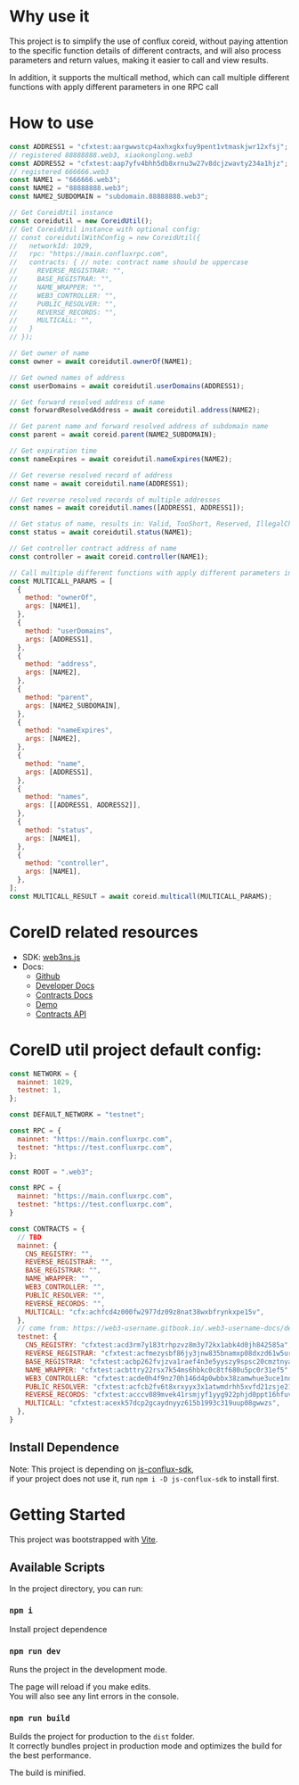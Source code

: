 # Why use it
This project is to simplify the use of conflux coreid, without paying attention to the specific function details of different contracts, and will also process parameters and return values, making it easier to call and view results.

In addition, it supports the multicall method, which can call multiple different functions with apply different parameters in one RPC call

# How to use
```javascript
const ADDRESS1 = "cfxtest:aargwwstcp4axhxgkxfuy9pent1vtmaskjwr12xfsj"; 
// registered 88888888.web3, xiaokonglong.web3
const ADDRESS2 = "cfxtest:aap7yfv4bhh5db8xrnu3w27v8dcjzwavty234a1hjz"; 
// registered 666666.web3
const NAME1 = "666666.web3";
const NAME2 = "88888888.web3";
const NAME2_SUBDOMAIN = "subdomain.88888888.web3";

// Get CoreidUtil instance
const coreidutil = new CoreidUtil();
// Get CoreidUtil instance with optional config:
// const coreidutilWithConfig = new CoreidUtil({
//   networkId: 1029,
//   rpc: "https://main.confluxrpc.com",
//   contracts: { // note: contract name should be uppercase
//     REVERSE_REGISTRAR: "",
//     BASE_REGISTRAR: "",
//     NAME_WRAPPER: "",
//     WEB3_CONTROLLER: "",
//     PUBLIC_RESOLVER: "",
//     REVERSE_RECORDS: "",
//     MULTICALL: "",
//   }
// });

// Get owner of name
const owner = await coreidutil.ownerOf(NAME1);

// Get owned names of address
const userDomains = await coreidutil.userDomains(ADDRESS1);

// Get forward resolved address of name
const forwardResolvedAddress = await coreidutil.address(NAME2);

// Get parent name and forward resolved address of subdomain name
const parent = await coreid.parent(NAME2_SUBDOMAIN);

// Get expiration time
const nameExpires = await coreidutil.nameExpires(NAME2);

// Get reverse resolved record of address
const name = await coreidutil.name(ADDRESS1);

// Get reverse resolved records of multiple addresses
const names = await coreidutil.names([ADDRESS1, ADDRESS1]);

// Get status of name, results in: Valid, TooShort, Reserved, IllegalChar, Locked, Registered, SoldOut
const status = await coreidutil.status(NAME1);

// Get controller contract address of name
const controller = await coreid.controller(NAME1);

// Call multiple different functions with apply different parameters in one RPC call
const MULTICALL_PARAMS = [
  {
    method: "ownerOf",
    args: [NAME1],
  },
  {
    method: "userDomains",
    args: [ADDRESS1],
  },
  {
    method: "address",
    args: [NAME2],
  },
  {
    method: "parent",
    args: [NAME2_SUBDOMAIN],
  },
  {
    method: "nameExpires",
    args: [NAME2],
  },
  {
    method: "name",
    args: [ADDRESS1],
  },
  {
    method: "names",
    args: [[ADDRESS1, ADDRESS2]],
  },
  {
    method: "status",
    args: [NAME1],
  },
  {
    method: "controller",
    args: [NAME1],
  },
];
const MULTICALL_RESULT = await coreid.multicall(MULTICALL_PARAMS);
```

# CoreID related resources

- SDK: [web3ns.js](https://github.com/web3-identity/web3ns.js)
- Docs: 
  - [Github](https://github.com/web3-identity/cns-contracts)
  - [Developer Docs](https://web3-username.gitbook.io)
  - [Contracts Docs](https://github.com/web3-identity/cns-contracts/tree/master/docs)
  - [Demo](https://github.com/zctocm/cns-demo)
  - [Contracts API](https://github.com/web3-identity/cns-contracts/blob/master/docs/index.md#solidity-api)
  
# CoreID util project default config:
```javascript
const NETWORK = {
  mainnet: 1029,
  testnet: 1,
};

const DEFAULT_NETWORK = "testnet";

const RPC = {
  mainnet: "https://main.confluxrpc.com",
  testnet: "https://test.confluxrpc.com",
};

const ROOT = ".web3";

const RPC = {
  mainnet: "https://main.confluxrpc.com",
  testnet: "https://test.confluxrpc.com",
}

const CONTRACTS = {
  // TBD
  mainnet: {
    CNS_REGISTRY: "",
    REVERSE_REGISTRAR: "",
    BASE_REGISTRAR: "",
    NAME_WRAPPER: "",
    WEB3_CONTROLLER: "",
    PUBLIC_RESOLVER: "",
    REVERSE_RECORDS: "",
    MULTICALL: "cfx:achfcd4z000fw2977dz09z8nat38wxbfrynkxpe15v",
  },
  // come from: https://web3-username.gitbook.io/.web3-username-docs/deployment#testnet
  testnet: {
    CNS_REGISTRY: "cfxtest:acd3rm7y183trhpzvz8m3y72kx1abk4d0jh842585a",
    REVERSE_REGISTRAR: "cfxtest:acfmezysbf86jy3jnw835bnamxp08dxzd61w5ur8hy",
    BASE_REGISTRAR: "cfxtest:acbp262fvjzva1raef4n3e5yyszy9spsc20cmztnya",
    NAME_WRAPPER: "cfxtest:acbttry22rsx7k54ms6hbkc0c8tf680u5pc0r31ef5",
    WEB3_CONTROLLER: "cfxtest:acde0h4f9nz70h146d4p0wbbx38zamwhue3uce1ndt",
    PUBLIC_RESOLVER: "cfxtest:acfcb2fv6t8xrxyyx3x1atwmdrhh5xvfd21zsje216",
    REVERSE_RECORDS: "cfxtest:acccv089mvek41rsmjyf1yyg922phjd0ppt16hfuv1",
    MULTICALL: "cfxtest:acexk57dcp2gcaydnyyz615b1993c319uup08gwwzs",
  },
}
```

## Install Dependence
Note: This project is depending on [js-conflux-sdk](https://www.npmjs.com/package/js-conflux-sdk),\
if your project does not use it, run `npm i -D js-conflux-sdk` to install first.

# Getting Started

This project was bootstrapped with [Vite](https://cn.vitejs.dev/guide/#scaffolding-your-first-vite-project).

## Available Scripts

In the project directory, you can run:

### `npm i`

Install project dependence

### `npm run dev`

Runs the project in the development mode.

The page will reload if you make edits.\
You will also see any lint errors in the console.

### `npm run build`

Builds the project for production to the `dist` folder.\
It correctly bundles project in production mode and optimizes the build for the best performance.

The build is minified.